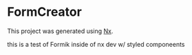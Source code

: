 # FormCreator

This project was generated using [Nx](https://nx.dev).

this is a test of Formik inside of nx dev w/ styled componeents
